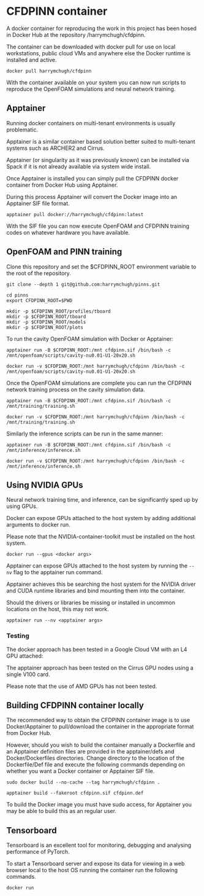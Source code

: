 # CFDPINN container

A docker container for reproducing the work in this project has been hosed in Docker Hub at the repository /harrymchugh/cfdpinn.

The container can be downloaded with docker pull for use on local workstations, public cloud VMs and anywhere else the Docker runtime is installed and active.

```
docker pull harrymchugh/cfdpinn
```

With the container available on your system you can now run scripts to reproduce the OpenFOAM simulations and neural network training.

## Apptainer

Running docker containers on multi-tenant environments is usually problematic.

Apptainer is a similar container based solution better suited to multi-tenant systems such as ARCHER2 and Cirrus.

Apptainer (or singularity as it was previously known) can be installed via Spack if it is not already available via system wide install. 

Once Apptainer is installed you can simply pull the CFDPINN docker container from Docker Hub using Apptainer.

During this process Apptainer will convert the Docker image into an Apptainer SIF file format.

```
apptainer pull docker://harrymchugh/cfdpinn:latest
```

With the SIF file you can now execute OpenFOAM and CFDPINN training codes on whatever hardware you have available.

## OpenFOAM and PINN training

Clone this repository and set the $CFDPINN_ROOT environment variable to the root of the repository.

```
git clone --depth 1 git@github.com:harrymchugh/pinns.git

cd pinns
export CFDPINN_ROOT=$PWD

mkdir -p $CFDPINN_ROOT/profiles/tboard
mkdir -p $CFDPINN_ROOT/tboard
mkdir -p $CFDPINN_ROOT/models
mkdir -p $CFDPINN_ROOT/plots
```

To run the cavity OpenFOAM simulation with Docker or Apptainer:

```
apptainer run -B $CFDPINN_ROOT:/mnt cfdpinn.sif /bin/bash -c /mnt/openfoam/scripts/cavity-nu0.01-U1-20x20.sh
```

```
docker run -v $CFDPINN_ROOT:/mnt harrymchugh/cfdpinn /bin/bash -c /mnt/openfoam/scripts/cavity-nu0.01-U1-20x20.sh
```

Once the OpenFOAM simulations are complete you can run the CFDPINN network training process on the cavity simulation data.

```
apptainer run -B $CFDPINN_ROOT:/mnt cfdpinn.sif /bin/bash -c /mnt/training/training.sh
```

```
docker run -v $CFDPINN_ROOT:/mnt harrymchugh/cfdpinn /bin/bash -c /mnt/training/training.sh
```

Similarly the inference scripts can be run in the same manner:

```
apptainer run -B $CFDPINN_ROOT:/mnt cfdpinn.sif /bin/bash -c /mnt/inference/inference.sh
```

```
docker run -v $CFDPINN_ROOT:/mnt harrymchugh/cfdpinn /bin/bash -c /mnt/inference/inference.sh
```

## Using NVIDIA GPUs

Neural network training time, and inference, can be significantly sped up by using GPUs.

Docker can expose GPUs attached to the host system by adding additional arguments to docker run.

Please note that the NVIDIA-container-toolkit must be installed on the host system.

```
docker run --gpus <docker args> 
```

Apptainer can expose GPUs attached to the host system by running the `--nv` flag to the apptainer run command.

Apptainer achieves this be searching the host system for the NVIDIA driver and CUDA runtime libraries and bind mounting them into the container.

Should the drivers or libraries be missing or installed in uncommon locations on the host, this may not work.

```
apptainer run --nv <apptainer args>
```

### Testing
The docker approach has been tested in a Google Cloud VM with an L4 GPU attached:

The apptainer approach has been tested on the Cirrus GPU nodes using a single V100 card.

Please note that the use of AMD GPUs has not been tested.

## Building CFDPINN container locally

The recommended way to obtain the CFDPINN container image is to use Docker/Apptainer to pull/download the container in the appropriate format from Docker Hub.

However, should you wish to build the container manually a Dockerfile and an Apptainer definition files are provided in the apptainer/defs and Docker/Dockerfiles directories. Change directory to the location of the Dockerfile/Def file and execute the following commands depending on whether you want a Docker container or Apptainer SIF file.

```
sudo docker build --no-cache --tag harrymchugh/cfdpinn .
```

```
apptainer build --fakeroot cfdpinn.sif cfdpinn.def
```

To build the Docker image you must have sudo access, for Apptainer you may be able to build this as an regular user.

## Tensorboard
Tensorboard is an excellent tool for monitoring, debugging and analysing performance of PyTorch.

To start a Tensorboard server and expose its data for viewing in a web browser local to the host OS running the container run the following commands.

```
docker run 
```